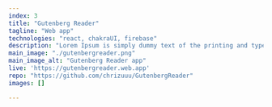```yaml
---
index: 3
title: "Gutenberg Reader"
tagline: "Web app"
technologies: "react, chakraUI, firebase"
description: "Lorem Ipsum is simply dummy text of the printing and typesetting industry. Lorem Ipsum has been the industry's standard dummy text ever since the 1500s, when an unknown printer took a galley of type and scrambled it to make a type specimen book. It has survived not only five centuries, but also the leap into e"
main_image: "./gutenbergreader.png"
main_image_alt: "Gutenberg Reader app"
live: 'https://gutenbergreader.web.app'
repo: "https://github.com/chrizuuu/GutenbergReader"
images: []

---
```


